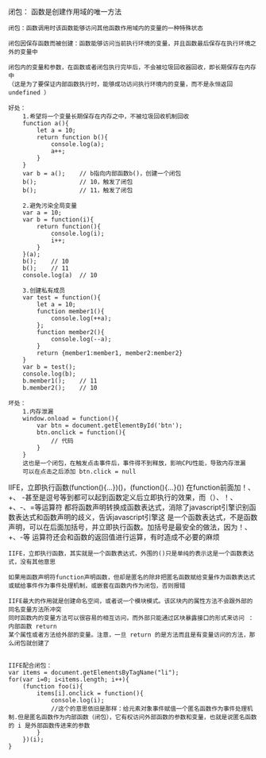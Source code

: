 
闭包：
	函数是创建作用域的唯一方法
	
	闭包：函数调用时该函数能够访问其他函数作用域内的变量的一种特殊状态
	
	闭包因保存函数而被创建：函数能够访问当前执行环境的变量，并且函数最后保存在执行环境之外的变量中

	闭包内的变量和参数，在函数或者闭包执行完毕后，不会被垃圾回收器回收，即长期保存在内存中
	（这是为了要保证内部函数执行时，能够成功访问执行环境内的变量，而不是永恒返回 undefined ）
	
	好处：
		1.希望将一个变量长期保存在内存之中，不被垃圾回收机制回收
		function a(){
			let a = 10;
			return function b(){
				console.log(a);
				a++;
			}
		}
		var b = a();	// b指向内部函数b()，创建一个闭包
		b();			// 10，触发了闭包
		b();			// 11，触发了闭包
	
		2.避免污染全局变量
		var a = 10;
		var b = function(i){
			return function(){
				console.log(i);
				i++;
			}
		}(a);
		b();	// 10
		b();	// 11
		console.log(a)	// 10

		3.创建私有成员
		var test = function(){
			let a = 10;
			function member1(){
				console.log(++a);
			};
			function member2(){
				console.log(--a);
			}
			return {member1:member1, member2:member2}
		}
		var b = test();
		console.log(b);
		b.member1();	// 11
		b.member2();	// 10

	坏处：
		1.内存泄漏
		window.onload = function(){
			var btn = document.getElementById('btn');
			btn.onclick = function(){
				// 代码
			}
		}
		这也是一个闭包，在触发点击事件后，事件得不到释放，影响CPU性能，导致内存泄漏
		可以在点击之后添加 btn.click = null

IIFE，立即执行函数(function(){…})()，(function(){…}())
	在function前面加！、+、 -甚至是逗号等到都可以起到函数定义后立即执行的效果，而（）、！、+、-、=等运算符
	都将函数声明转换成函数表达式，消除了javascript引擎识别函数表达式和函数声明的歧义，告诉javascript引擎这
	是一个函数表达式，不是函数声明，可以在后面加括号，并立即执行函数。加括号是最安全的做法，因为！、+、-等
	运算符还会和函数的返回值进行运算，有时造成不必要的麻烦

	IIFE，立即执行函数，其实就是一个函数表达式，外围的()只是单纯的表示这是一个函数表达式，没有其他意思

	如果用函数声明符function声明函数，但却是匿名的除非把匿名函数赋给变量作为函数表达式
	或赋给事件作为事件处理机制，或嵌套在函数内作为闭包，否则报错
	
	IIFE最大的作用就是创建命名空间，或者说一个模块模式。该区块内的属性方法不会跟外部的同名变量方法所冲突
	同时函数内的变量方法可以很容易的相互访问，而外部只能通过区块暴露接口的形式来访问 ： 内部函数 return 
	某个属性或者方法给外部的变量。注意，一旦 return 的是方法而且是有变量访问的方法，那么闭包就创建了


	IIFE配合闭包：
	var items = document.getElementsByTagName("li");
    for(var i=0; i<items.length; i++){
        (function foo(i){
            items[i].onclick = function(){
                console.log(i); 
                //这个的意思依旧是那样：给元素对象事件赋值一个匿名函数作为事件处理机制.但是匿名函数作为内部函数（闭包），它有权访问外部函数的参数和变量，也就是说匿名函数的 i 是外部函数传进来的参数
            }
        })(i);
    }
